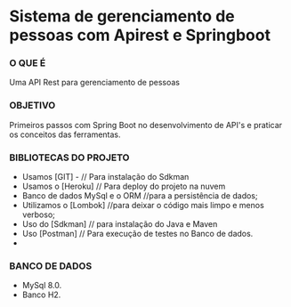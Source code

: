 # Sistema de gerenciamento de pessoas com Apirest e Springboot

### O QUE É

Uma API Rest para gerenciamento de pessoas

### OBJETIVO

Primeiros passos com Spring Boot no desenvolvimento de API's e praticar os conceitos das ferramentas.

### BIBLIOTECAS DO PROJETO
- Usamos [GIT] - // Para instalação do Sdkman
- Usamos o [Heroku] // Para deploy do projeto na nuvem
- Banco de dados MySql e o ORM //para a persistência de dados;
- Utilizamos o [Lombok]  //para deixar o código mais limpo e menos verboso;
- Uso do [Sdkman] // para instalação do Java e Maven
-  Uso [Postman] // Para execução de testes no Banco de dados.
-  
### BANCO DE DADOS
- MySql 8.0.
- Banco H2.
